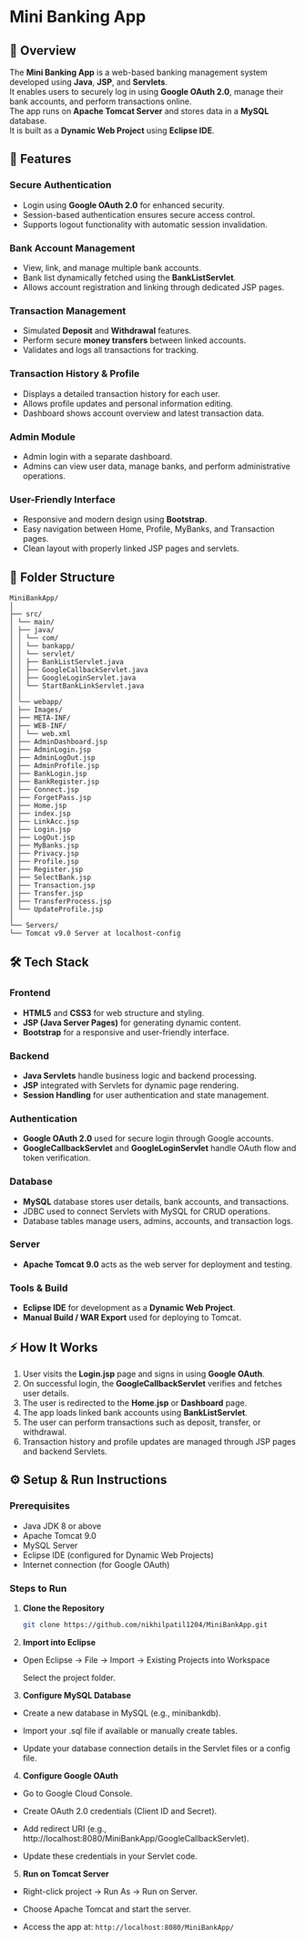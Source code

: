 # Mini Banking App

## 🧾 Overview
The **Mini Banking App** is a web-based banking management system developed using **Java**, **JSP**, and **Servlets**.  
It enables users to securely log in using **Google OAuth 2.0**, manage their bank accounts, and perform transactions online.  
The app runs on **Apache Tomcat Server** and stores data in a **MySQL** database.  
It is built as a **Dynamic Web Project** using **Eclipse IDE**.

## 🚀 Features
### Secure Authentication
- Login using **Google OAuth 2.0** for enhanced security.
- Session-based authentication ensures secure access control.
- Supports logout functionality with automatic session invalidation.

### Bank Account Management
- View, link, and manage multiple bank accounts.
- Bank list dynamically fetched using the **BankListServlet**.
- Allows account registration and linking through dedicated JSP pages.

### Transaction Management
- Simulated **Deposit** and **Withdrawal** features.
- Perform secure **money transfers** between linked accounts.
- Validates and logs all transactions for tracking.

### Transaction History & Profile
- Displays a detailed transaction history for each user.
- Allows profile updates and personal information editing.
- Dashboard shows account overview and latest transaction data.

### Admin Module
- Admin login with a separate dashboard.
- Admins can view user data, manage banks, and perform administrative operations.

### User-Friendly Interface
- Responsive and modern design using **Bootstrap**.
- Easy navigation between Home, Profile, MyBanks, and Transaction pages.
- Clean layout with properly linked JSP pages and servlets.

## 📁 Folder Structure 
```
MiniBankApp/
│
├── src/
│ └── main/
│ ├── java/
│ │ └── com/
│ │ └── bankapp/
│ │ └── servlet/
│ │ ├── BankListServlet.java
│ │ ├── GoogleCallbackServlet.java
│ │ ├── GoogleLoginServlet.java
│ │ └── StartBankLinkServlet.java
│ │
│ └── webapp/
│ ├── Images/
│ ├── META-INF/
│ ├── WEB-INF/
│ │ └── web.xml
│ ├── AdminDashboard.jsp
│ ├── AdminLogin.jsp
│ ├── AdminLogOut.jsp
│ ├── AdminProfile.jsp
│ ├── BankLogin.jsp
│ ├── BankRegister.jsp
│ ├── Connect.jsp
│ ├── ForgetPass.jsp
│ ├── Home.jsp
│ ├── index.jsp
│ ├── LinkAcc.jsp
│ ├── Login.jsp
│ ├── LogOut.jsp
│ ├── MyBanks.jsp
│ ├── Privacy.jsp
│ ├── Profile.jsp
│ ├── Register.jsp
│ ├── SelectBank.jsp
│ ├── Transaction.jsp
│ ├── Transfer.jsp
│ ├── TransferProcess.jsp
│ └── UpdateProfile.jsp
│
└── Servers/
└── Tomcat v9.0 Server at localhost-config
```

## 🛠 Tech Stack

### Frontend
- **HTML5** and **CSS3** for web structure and styling.  
- **JSP (Java Server Pages)** for generating dynamic content.  
- **Bootstrap** for a responsive and user-friendly interface.

### Backend
- **Java Servlets** handle business logic and backend processing.  
- **JSP** integrated with Servlets for dynamic page rendering.  
- **Session Handling** for user authentication and state management.

### Authentication
- **Google OAuth 2.0** used for secure login through Google accounts.  
- **GoogleCallbackServlet** and **GoogleLoginServlet** handle OAuth flow and token verification.

### Database
- **MySQL** database stores user details, bank accounts, and transactions.  
- JDBC used to connect Servlets with MySQL for CRUD operations.  
- Database tables manage users, admins, accounts, and transaction logs.

### Server
- **Apache Tomcat 9.0** acts as the web server for deployment and testing.

### Tools & Build
- **Eclipse IDE** for development as a **Dynamic Web Project**.  
- **Manual Build / WAR Export** used for deploying to Tomcat.

## ⚡ How It Works
1. User visits the **Login.jsp** page and signs in using **Google OAuth**.  
2. On successful login, the **GoogleCallbackServlet** verifies and fetches user details.  
3. The user is redirected to the **Home.jsp** or **Dashboard** page.  
4. The app loads linked bank accounts using **BankListServlet**.  
5. The user can perform transactions such as deposit, transfer, or withdrawal.  
6. Transaction history and profile updates are managed through JSP pages and backend Servlets.

## ⚙️ Setup & Run Instructions

### Prerequisites
- Java JDK 8 or above  
- Apache Tomcat 9.0  
- MySQL Server  
- Eclipse IDE (configured for Dynamic Web Projects)  
- Internet connection (for Google OAuth)

### Steps to Run
1. **Clone the Repository**
 
   ```bash
   git clone https://github.com/nikhilpatil1204/MiniBankApp.git 
3. **Import into Eclipse**

- Open Eclipse → File → Import → Existing Projects into Workspace

  Select the project folder.

3. **Configure MySQL Database**

- Create a new database in MySQL (e.g., minibankdb).

- Import your .sql file if available or manually create tables.

- Update your database connection details in the Servlet files or a config file.

4. **Configure Google OAuth**

- Go to Google Cloud Console.

- Create OAuth 2.0 credentials (Client ID and Secret).

- Add redirect URI (e.g., http://localhost:8080/MiniBankApp/GoogleCallbackServlet).

- Update these credentials in your Servlet code.

5. **Run on Tomcat Server**

- Right-click project → Run As → Run on Server.

- Choose Apache Tomcat and start the server.

- Access the app at:  ``` http://localhost:8080/MiniBankApp/ ```
